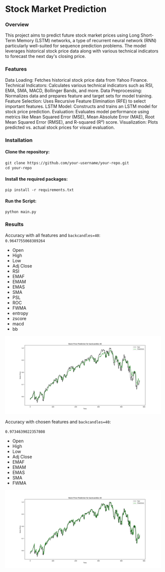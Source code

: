 # **Stock Market Prediction**

### ****Overview****

This project aims to predict future stock market prices using Long Short-Term Memory (LSTM) networks, a type of recurrent neural network (RNN) particularly well-suited for sequence prediction problems. The model leverages historical stock price data along with various technical indicators to forecast the next day's closing price.

### Features

Data Loading: Fetches historical stock price data from Yahoo Finance.
Technical Indicators: Calculates various technical indicators such as RSI, EMA, SMA, MACD, Bollinger Bands, and more.
Data Preprocessing: Normalizes data and prepares feature and target sets for model training.
Feature Selection: Uses Recursive Feature Elimination (RFE) to select important features.
LSTM Model: Constructs and trains an LSTM model for stock price prediction.
Evaluation: Evaluates model performance using metrics like Mean Squared Error (MSE), Mean Absolute Error (MAE), Root Mean Squared Error (RMSE), and R-squared (R²) score.
Visualization: Plots predicted vs. actual stock prices for visual evaluation.

### Installation


#### Clone the repository:
```
git clone https://github.com/your-username/your-repo.git
cd your-repo
```

#### Install the required packages:
```
pip install -r requirements.txt
```

#### Run the Script:
```
python main.py
```

### Results

Accuracy with all features and `backcandles=40`:\
`0.9647755068389264`
* Open 
* High
* Low
* Adj Close
* RSI
* EMAF 
* EMAM 
* EMAS 
* SMA
* PSL
* ROC
* FWMA 
* entropy
* zscore
* macd
* bb

![img.png](img.png)


Accuracy with chosen features and `backcandles=40`:

`0.9734639022357808`

* Open 
* High
* Low
* Adj Close
* EMAF
* EMAM
* EMAS
* SMA
* FWMA



![img_1.png](img_1.png)
